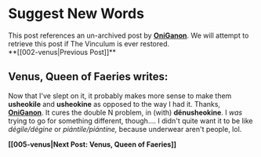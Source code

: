 # Suggest New Words

<aside class="notice">This post references an un-archived post by <strong><u>OniGanon</u></strong>. We will attempt to retrieve this post if The Vinculum is ever restored.</aside>
**[[002-venus|Previous Post]]**


## Venus, Queen of Faeries writes:

Now that I've slept on it, it probably makes more sense to make them **usheokile** and **usheokine** as opposed to the way I had it. Thanks, **[OniGanon](contributors/oniganon)**. It cures the double N problem, in (with) **dënusheokine**. I *was* trying to go for something different, though.... I didn't quite want it to be like _dégile/dégine_ or _piántile/piántine,_ because underwear aren't people, lol.

**[[005-venus|Next Post: Venus, Queen of Faeries]]**
